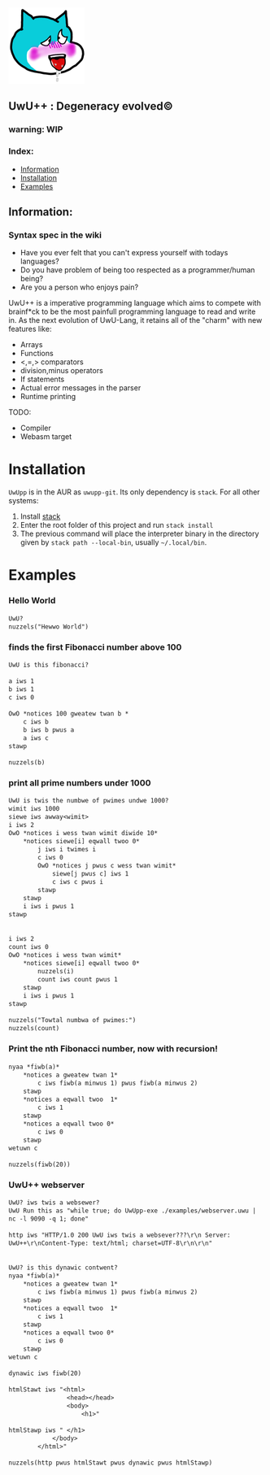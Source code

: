 ![Logo](./UwUpp-logo.png)

## UwU++ : Degeneracy evolved©
### warning: WIP

### Index:
- [Information](#information)
- [Installation](#installation)
- [Examples](#examples)

## Information:

### Syntax spec in the wiki
* Have you ever felt that you can't express yourself with todays languages? <br>
* Do you have problem of being too respected as a programmer/human being? <br>
* Are you a person who enjoys pain? <br>

UwU++ is a imperative programming language which aims to compete with brainf*ck to be the most painfull programming language to read and write in.
As the next evolution of UwU-Lang, it retains all of the "charm" with new features like:

* Arrays
* Functions
* <,=,> comparators
* division,minus operators
* If statements
* Actual error messages in the parser
* Runtime printing

TODO:
* Compiler
* Webasm target

# Installation
`UwUpp` is in the AUR as `uwupp-git`. Its only dependency is `stack`. For all other systems:

1. Install [stack](https://docs.haskellstack.org)
2. Enter the root folder of this project and run `stack install`
3. The previous command will place the interpreter binary in the directory given by `stack path --local-bin`, usually `~/.local/bin`.

# Examples

### Hello World
~~~~
UwU?
nuzzels("Hewwo World")
~~~~

### finds the first Fibonacci number above 100
~~~~
UwU is this fibonacci?

a iws 1
b iws 1
c iws 0

OwO *notices 100 gweatew twan b *
    c iws b
    b iws b pwus a
    a iws c
stawp

nuzzels(b)
~~~~

### print all prime numbers under 1000
~~~~
UwU is twis the numbwe of pwimes undwe 1000?
wimit iws 1000
siewe iws awway<wimit>
i iws 2
OwO *notices i wess twan wimit diwide 10*
    *notices siewe[i] eqwall twoo 0*
        j iws i twimes i
        c iws 0
        OwO *notices j pwus c wess twan wimit*
            siewe[j pwus c] iws 1
            c iws c pwus i
        stawp
    stawp
    i iws i pwus 1
stawp


i iws 2
count iws 0
OwO *notices i wess twan wimit*
    *notices siewe[i] eqwall twoo 0*
        nuzzels(i)
        count iws count pwus 1
    stawp
    i iws i pwus 1
stawp

nuzzels("Towtal numbwa of pwimes:")
nuzzels(count)
~~~~

### Print the nth Fibonacci number, now with recursion! 

~~~~
nyaa *fiwb(a)*
    *notices a gweatew twan 1*
        c iws fiwb(a minwus 1) pwus fiwb(a minwus 2)
    stawp
    *notices a eqwall twoo  1*
        c iws 1
    stawp
    *notices a eqwall twoo 0*
        c iws 0
    stawp
wetuwn c

nuzzels(fiwb(20))

~~~~

### UwU++ webserver

~~~~
UwU? iws twis a websewer?
UwU Run this as "while true; do UwUpp-exe ./examples/webserver.uwu | nc -l 9090 -q 1; done"

http iws "HTTP/1.0 200 UwU iws twis a websever???\r\n Server: UwU++\r\nContent-Type: text/html; charset=UTF-8\r\n\r\n"


UwU? is this dynawic contwent?
nyaa *fiwb(a)*
    *notices a gweatew twan 1*
        c iws fiwb(a minwus 1) pwus fiwb(a minwus 2)
    stawp
    *notices a eqwall twoo  1*
        c iws 1
    stawp
    *notices a eqwall twoo 0*
        c iws 0
    stawp
wetuwn c

dynawic iws fiwb(20)

htmlStawt iws "<html>
                <head></head>
                <body>
                    <h1>"

htmlStawp iws " </h1>
            </body>
        </html>"

nuzzels(http pwus htmlStawt pwus dynawic pwus htmlStawp)
~~~~
